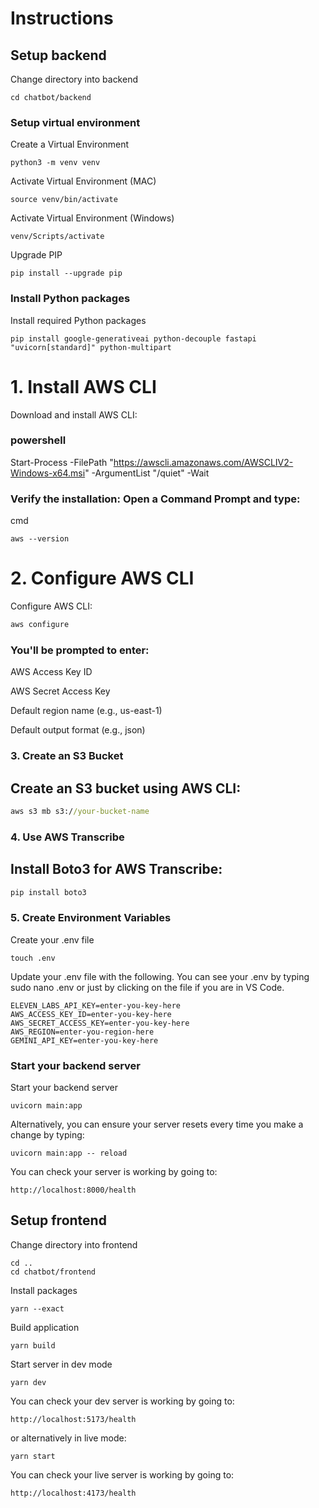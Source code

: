 # Instructions



## Setup backend

Change directory into backend

```shell
cd chatbot/backend
```

### Setup virtual environment

Create a Virtual Environment

```shell
python3 -m venv venv
```

Activate Virtual Environment (MAC)

```shell
source venv/bin/activate
```

Activate Virtual Environment (Windows)

```
venv/Scripts/activate
```

Upgrade PIP

```
pip install --upgrade pip
```

### Install Python packages

Install required Python packages

```
pip install google-generativeai python-decouple fastapi "uvicorn[standard]" python-multipart
```
# 1. Install AWS CLI
Download and install AWS CLI:

### powershell
Start-Process -FilePath "https://awscli.amazonaws.com/AWSCLIV2-Windows-x64.msi" -ArgumentList "/quiet" -Wait

### Verify the installation: Open a Command Prompt and type:

cmd
```
aws --version
```
# 2. Configure AWS CLI
Configure AWS CLI:

```cmd
aws configure
```
### You'll be prompted to enter:

AWS Access Key ID

AWS Secret Access Key

Default region name (e.g., us-east-1)

Default output format (e.g., json)

### 3. Create an S3 Bucket
## Create an S3 bucket using AWS CLI:

```cmd
aws s3 mb s3://your-bucket-name
```
### 4. Use AWS Transcribe
## Install Boto3 for AWS Transcribe:

```cmd
pip install boto3

```


### 5. Create Environment Variables

Create your .env file

```shell
touch .env
```

Update your .env file with the following. You can see your .env by typing sudo nano .env or just by clicking on the file if you are in VS Code.

```plain
ELEVEN_LABS_API_KEY=enter-you-key-here
AWS_ACCESS_KEY_ID=enter-you-key-here
AWS_SECRET_ACCESS_KEY=enter-you-key-here
AWS_REGION=enter-you-region-here
GEMINI_API_KEY=enter-you-key-here

```

### Start your backend server

Start your backend server

```shell
uvicorn main:app
```

Alternatively, you can ensure your server resets every time you make a change by typing:

```shell
uvicorn main:app -- reload
```

You can check your server is working by going to:

```plain
http://localhost:8000/health
```

## Setup frontend

Change directory into frontend

```shell
cd ..
cd chatbot/frontend
```

Install packages

```shell
yarn --exact
```

Build application

```shell
yarn build
```

Start server in dev mode

```shell
yarn dev
```

You can check your dev server is working by going to:

```plain
http://localhost:5173/health
```

or alternatively in live mode:

```shell
yarn start
```

You can check your live server is working by going to:

```plain
http://localhost:4173/health
```
